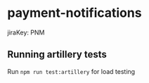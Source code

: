 # payment-notifications

jiraKey: PNM

## Running artillery tests

Run `npm run test:artillery` for load testing